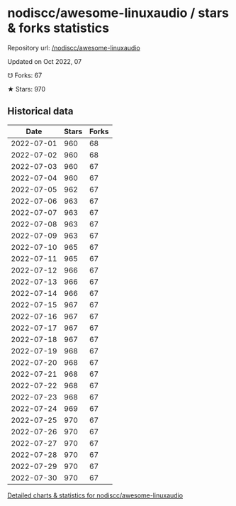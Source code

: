 # nodiscc/awesome-linuxaudio / stars & forks statistics

Repository url: [/nodiscc/awesome-linuxaudio](https://github.com/nodiscc/awesome-linuxaudio)

Updated on Oct 2022, 07

☋ Forks: 67

★ Stars: 970

## Historical data
| Date | Stars | Forks |
|------|-------|-------|
| 2022-07-01 | 960 | 68 | 
| 2022-07-02 | 960 | 68 | 
| 2022-07-03 | 960 | 67 | 
| 2022-07-04 | 960 | 67 | 
| 2022-07-05 | 962 | 67 | 
| 2022-07-06 | 963 | 67 | 
| 2022-07-07 | 963 | 67 | 
| 2022-07-08 | 963 | 67 | 
| 2022-07-09 | 963 | 67 | 
| 2022-07-10 | 965 | 67 | 
| 2022-07-11 | 965 | 67 | 
| 2022-07-12 | 966 | 67 | 
| 2022-07-13 | 966 | 67 | 
| 2022-07-14 | 966 | 67 | 
| 2022-07-15 | 967 | 67 | 
| 2022-07-16 | 967 | 67 | 
| 2022-07-17 | 967 | 67 | 
| 2022-07-18 | 967 | 67 | 
| 2022-07-19 | 968 | 67 | 
| 2022-07-20 | 968 | 67 | 
| 2022-07-21 | 968 | 67 | 
| 2022-07-22 | 968 | 67 | 
| 2022-07-23 | 968 | 67 | 
| 2022-07-24 | 969 | 67 | 
| 2022-07-25 | 970 | 67 | 
| 2022-07-26 | 970 | 67 | 
| 2022-07-27 | 970 | 67 | 
| 2022-07-28 | 970 | 67 | 
| 2022-07-29 | 970 | 67 | 
| 2022-07-30 | 970 | 67 | 


[Detailed charts & statistics for nodiscc/awesome-linuxaudio](https://reviewgithub.com/rep/nodiscc/awesome-linuxaudio)
